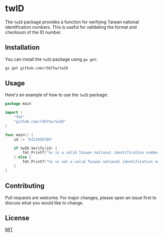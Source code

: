 # twID

The `twID` package provides a function for verifying Taiwan national identification numbers. This is useful for validating the format and checksum of the ID number.

## Installation

You can install the `twID` package using `go get`:
```bash
go get github.com/r567tw/twID
```

## Usage

Here's an example of how to use the `twID` package:

```go
package main

import (
	"fmt"
	"github.com/r567tw/twID"
)

func main() {
	id := "A123456789"

	if twID.Verify(id) {
		fmt.Printf("%s is a valid Taiwan national identification number.\n", id)
	} else {
		fmt.Printf("%s is not a valid Taiwan national identification number.\n", id)
	}
}
```

## Contributing
Pull requests are welcome. For major changes, please open an issue first to discuss what you would like to change.

## License
[MIT](https://choosealicense.com/licenses/mit/)
